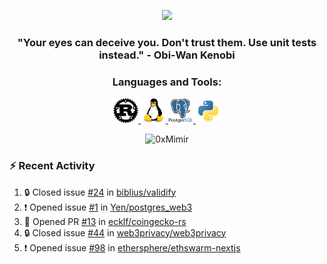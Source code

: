 <p align="center">
    <img src="https://github.com/0xMimir/0xMimir/blob/51bf3f06c7d04d019c1678a04a754d4bf04b8a8e/obi-wan.gif?raw=true" />
</p>

<h3 align="center">
    "Your eyes can deceive you. Don't trust them. Use unit tests instead." - Obi-Wan Kenobi
</h3>

<h3 align="center">Languages and Tools:</h3>

<p align="center">
   <a href="https://www.rust-lang.org" target="_blank" rel="noreferrer"> <img src="https://raw.githubusercontent.com/devicons/devicon/master/icons/rust/rust-plain.svg" alt="rust" width="40" height="40"/> </a>
   <a href="https://www.linux.org/" target="_blank" rel="noreferrer"> <img src="https://raw.githubusercontent.com/devicons/devicon/master/icons/linux/linux-original.svg" alt="linux" width="40" height="40"/> </a>
   <a href="https://www.postgresql.org" target="_blank" rel="noreferrer"> <img src="https://raw.githubusercontent.com/devicons/devicon/master/icons/postgresql/postgresql-original-wordmark.svg" alt="postgresql" width="40" height="40"/> </a> 
   <a href="https://www.python.org" target="_blank" rel="noreferrer"> <img src="https://raw.githubusercontent.com/devicons/devicon/master/icons/python/python-original.svg" alt="python" width="40" height="40"/> </a> 
</p>

<p align="center"><img  src="https://github-readme-stats.vercel.app/api?username=0xMimir&theme=transparent" alt="0xMimir" /></p>


### :zap: Recent Activity

<!--START_SECTION:activity-->
1. 🔒 Closed issue [#24](https://github.com/biblius/validify/issues/24) in [biblius/validify](https://github.com/biblius/validify)
2. ❗ Opened issue [#1](https://github.com/Yen/postgres_web3/issues/1) in [Yen/postgres_web3](https://github.com/Yen/postgres_web3)
3. 💪 Opened PR [#13](https://github.com/ecklf/coingecko-rs/pull/13) in [ecklf/coingecko-rs](https://github.com/ecklf/coingecko-rs)
4. 🔒 Closed issue [#44](https://github.com/web3privacy/web3privacy/issues/44) in [web3privacy/web3privacy](https://github.com/web3privacy/web3privacy)
5. ❗ Opened issue [#98](https://github.com/ethersphere/ethswarm-nextjs/issues/98) in [ethersphere/ethswarm-nextjs](https://github.com/ethersphere/ethswarm-nextjs)
<!--END_SECTION:activity-->